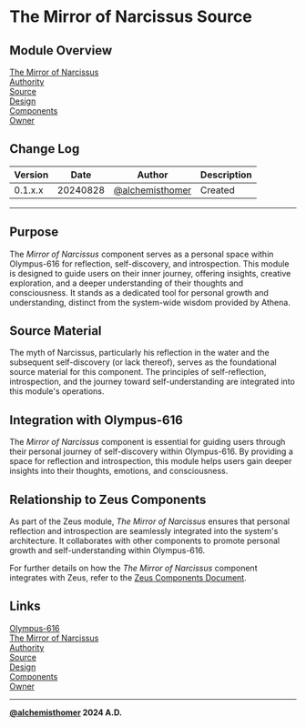 # The Mirror of Narcissus Source

## Module Overview
[The Mirror of Narcissus](README.md)  
[Authority](../zeus/zeus.components.md)  
[Source](mirror_of_narcissus.source.md)  
[Design](mirror_of_narcissus.design.md)  
[Components](mirror_of_narcissus.components.md)  
[Owner](https://github.com/alchemisthomer)  

## Change Log

| Version   | Date       | Author                                                   | Description   |
|-----------|------------|----------------------------------------------------------|---------------|
| 0.1.x.x   | 20240828   | [@alchemisthomer](https://github.com/alchemisthomer)     | Created       

---

## Purpose

The *Mirror of Narcissus* component serves as a personal space within Olympus-616 for reflection, self-discovery, and introspection. This module is designed to guide users on their inner journey, offering insights, creative exploration, and a deeper understanding of their thoughts and consciousness. It stands as a dedicated tool for personal growth and understanding, distinct from the system-wide wisdom provided by Athena.

## Source Material

The myth of Narcissus, particularly his reflection in the water and the subsequent self-discovery (or lack thereof), serves as the foundational source material for this component. The principles of self-reflection, introspection, and the journey toward self-understanding are integrated into this module's operations.

## Integration with Olympus-616

The *Mirror of Narcissus* component is essential for guiding users through their personal journey of self-discovery within Olympus-616. By providing a space for reflection and introspection, this module helps users gain deeper insights into their thoughts, emotions, and consciousness.

## Relationship to Zeus Components

As part of the Zeus module, *The Mirror of Narcissus* ensures that personal reflection and introspection are seamlessly integrated into the system's architecture. It collaborates with other components to promote personal growth and self-understanding within Olympus-616.

For further details on how the *The Mirror of Narcissus* component integrates with Zeus, refer to the [Zeus Components Document](../zeus/zeus.components.md).

## Links
[Olympus-616](../../README.md)  
[The Mirror of Narcissus](README.md)  
[Authority](https://github.com/alchemisthomer)  
[Source](mirror_of_narcissus.source.md)  
[Design](mirror_of_narcissus.design.md)  
[Components](mirror_of_narcissus.components.md)  
[Owner](https://github.com/alchemisthomer)
***
**[@alchemisthomer](https://github.com/alchemisthomer)
2024 A.D.**
